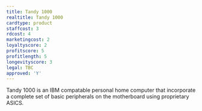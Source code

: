 ```yaml
---
title: Tandy 1000
realtitle: Tandy 1000
cardtype: product
staffcost: 3
rdcost: 4
marketingcost: 2
loyaltyscore: 2
profitscore: 5
profitlength: 5
longevityscore: 3
legal: TBC
approved: 'Y'
---
```

Tandy 1000 is an IBM compatable personal home computer that incorporate a complete set of basic peripherals on the motherboard using proprietary ASICS.
